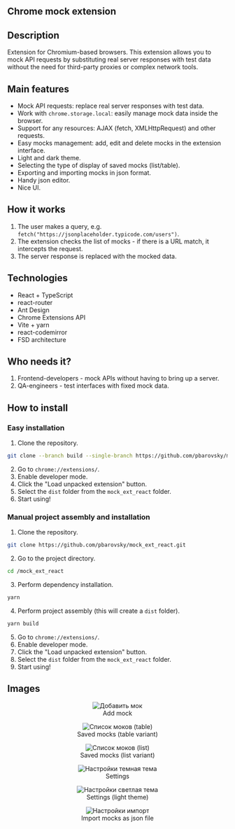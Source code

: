 ## Chrome mock extension

## Description

Extension for Chromium-based browsers. This extension allows you to mock API requests by substituting real server responses with test data without the need for third-party proxies or complex network tools.

## Main features

- Mock API requests: replace real server responses with test data.
- Work with `chrome.storage.local`: easily manage mock data inside the browser.
- Support for any resources: AJAX (fetch, XMLHttpRequest) and other requests.
- Easy mocks management: add, edit and delete mocks in the extension interface.
- Light and dark theme.
- Selecting the type of display of saved mocks (list/table).
- Exporting and importing mocks in json format.
- Handy json editor.
- Nice UI.

## How it works

1. The user makes a query, e.g. `fetch("https://jsonplaceholder.typicode.com/users")`.
2. The extension checks the list of mocks - if there is a URL match, it intercepts the request.
3. The server response is replaced with the mocked data.

## Technologies

- React + TypeScript
- react-router
- Ant Design
- Chrome Extensions API
- Vite + yarn
- react-codemirror
- FSD architecture

## Who needs it?

1. Frontend-developers - mock APIs without having to bring up a server.
2. QA-engineers - test interfaces with fixed mock data.

## How to install

### Easy installation

1. Clone the repository.

```bash
git clone --branch build --single-branch https://github.com/pbarovsky/mock_ext_react.git
```

2. Go to `chrome://extensions/`.
3. Enable developer mode.
4. Click the "Load unpacked extension" button.
5. Select the `dist` folder from the `mock_ext_react` folder.
6. Start using!

### Manual project assembly and installation

1. Clone the repository.

```bash
git clone https://github.com/pbarovsky/mock_ext_react.git
```

2. Go to the project directory.

```bash
cd /mock_ext_react
```

3. Perform dependency installation.

```bash
yarn
```

4. Perform project assembly (this will create a `dist` folder).

```bash
yarn build
```

5. Go to `chrome://extensions/`.
6. Enable developer mode.
7. Click the "Load unpacked extension" button.
8. Select the `dist` folder from the `mock_ext_react` folder.
9. Start using!

## Images

<p align="center">
  <img src="./images/1.png" alt="Добавить мок"/>
  <br>Add mock
</p>

<p align="center">
  <img src="./images/2.png" alt="Список моков (table)"/>
  <br>Saved mocks (table variant)
</p>

<p align="center">
  <img src="./images/3.png" alt="Список моков (list)"/>
  <br>Saved mocks (list variant)
</p>

<p align="center">
  <img src="./images/4.png" alt="Настройки темная тема"/>
  <br>Settings
</p>

<p align="center">
  <img src="./images/5.png" alt="Настройки светлая тема"/>
  <br>Settings (light theme)
</p>

<p align="center">
  <img src="./images/6.png" alt="Настройки импорт"/>
  <br>Import mocks as json file
</p>
